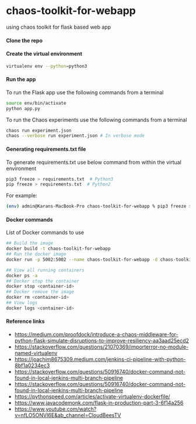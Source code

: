 # chaos-toolkit-for-webapp
using chaos toolkit for flask based web app

#### Clone the repo

#### Create the virtual environment

```sh
virtualenv env --python=python3
```

#### Run the app

To run the Flask app use the following commands from a terminal

```sh
source env/bin/activate
python app.py
```
To run the Chaos experiments use the following commands from a terminal

```sh
chaos run experiment.json
chaos --verbose run experiment.json # In verbose mode
```

#### Generating requirements.txt file

To generate requirements.txt use below command from within the virtual environment

```sh
pip3 freeze > requirements.txt  # Python3
pip freeze > requirements.txt  # Python2
```

For example:

```sh
(env) admin@Karans-MacBook-Pro chaos-toolkit-for-webapp % pip3 freeze > requirements.txt
```
#### Docker commands

List of Docker commands to use

```sh
## Build the image
docker build -t chaos-toolkit-for-webapp
## Run the docker image
docker run -p 5002:5002 --name chaos-toolkit-for-webapp -d chaos-toolkit-for-webapp
```

```sh
## View all running containers
docker ps -a
## Docker stop the container
docker stop <container-id>
## Docker remove the image
docker rm <container-id>
## View logs
docker logs <container-id>
```


#### Reference links

* https://medium.com/proofdock/introduce-a-chaos-middleware-for-python-flask-simulate-disruptions-to-improve-resiliency-aa3aad25ecd2
* https://stackoverflow.com/questions/21070369/importerror-no-module-named-virtualenv
* https://joachim8675309.medium.com/jenkins-ci-pipeline-with-python-8bf1a0234ec3
* https://stackoverflow.com/questions/50916740/docker-command-not-found-in-local-jenkins-multi-branch-pipeline
* https://stackoverflow.com/questions/50916740/docker-command-not-found-in-local-jenkins-multi-branch-pipeline
* https://pythonspeed.com/articles/activate-virtualenv-dockerfile/
* https://www.javacodemonk.com/flask-in-production-part-3-6f14a256
* https://www.youtube.com/watch?v=nfLO5ONVI6E&ab_channel=CloudBeesTV
